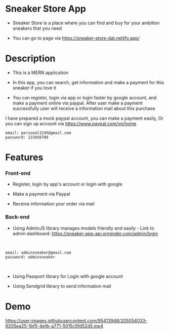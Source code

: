 # Sneaker Store App

- Sneaker Store is a place where you can find and buy for your ambition sneakers that you need

- You can go to page via https://sneaker-store-dat.netlify.app/

# Description

- This is a MERN application

- In this app, you can search, get information and make a payment for this sneaker if you love it

- You can register, login via app or login faster by google account, and make a payment online via paypal. After user make a payment successfully user will receive a information mail about this purchase

I have prepared a mock paypal account, you can make a payment easily, Or you can sign up account via https://www.paypal.com/vn/home

```
email: personal1245@gmail.com
password: 123456789
```

# Features

### Front-end

- Register, login by app's account or login with google

- Make a payment via Paypal

- Receive information your order via mail

### Back-end

- Using AdminJS library manages models friendly and easily - Link to admin dashboard: https://sneaker-app-api.onrender.com/admin/login
</br>

```
email: adminsneaker@gmail.com
password: adminsneaker
```
</br>

- Using Passport library for Login with google account

- Using Sendgrid library to send information mail

# Demo

https://user-images.githubusercontent.com/95413948/205054033-9205ea25-1bf5-4efb-a771-5015c5fd52d5.mp4

